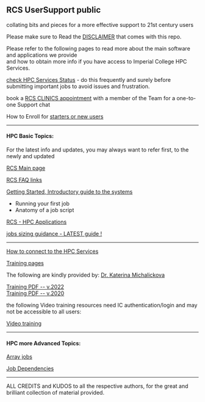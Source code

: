 ## RCS UserSupport public

collating bits and pieces for a more effective support to 21st century users  

Please make sure to Read the [DISCLAIMER](/DISCLAIMER.md) that comes with this repo.

Please refer to the following pages to read more about the main software and applications we provide  
and how to obtain more info if you have access to Imperial College HPC Services.

[check HPC Services Status](/Service_Status.md) - do this frequently and surely before submitting important jobs to avoid issues and frustration.

book a [RCS CLINICS appointment](/RCS_admchorz/about_HPC_clinics.md) with a member of the Team for a one-to-one Support chat

How to Enroll for [starters or new users](/RCS_admchorz/HPC_newstarter.md)

---
#### HPC Basic Topics:

For the latest info and updates, you may always want to refer first, to the newly and updated   


[RCS Main page](https://www.imperial.ac.uk/admin-services/ict/self-service/research-support/rcs/)  

[RCS FAQ links](https://www.imperial.ac.uk/admin-services/ict/self-service/research-support/rcs/get-support/faqs/)  


[Getting Started, Introductory guide to the systems](https://wiki.imperial.ac.uk/display/HPC/Getting+started)  

  - Running your first job  
  - Anatomy of a job script  

[RCS - HPC Applications](https://wiki.imperial.ac.uk/display/HPC/Applications)   

[jobs sizing guidance - LATEST guide !](https://wiki.imperial.ac.uk/display/HPC/New+Job+sizing+guidance)  


---


[How to connect to the HPC Services](https://wiki.imperial.ac.uk/display/HPC/Using+SSH)

[Training pages](https://wiki.imperial.ac.uk/display/HPC/Support+and+Training)

The following are kindly provided by: [Dr. Katerina Michalickova](https://www.imperial.ac.uk/collegedirectory/index.asp?PeopleID=215926)  

[Training PDF -- v.2022](https://imperialcollegelondon.app.box.com/s/kwjxbd5bc87w296wo0m7fdwo9jct5vvs)  
[Training PDF -- v.2020](https://imperialcollegelondon.app.box.com/s/4ohpl9tr172anl7usfd1l4y9rqbi0dmw)  

the following Video training resources need IC authentication/login and may not be accessible to all users:  

[Video training](https://imperial.cloud.panopto.eu/Panopto/Pages/Viewer.aspx?id=4d5cc349-00a0-4889-bc53-abc600f32b44)  


---

#### HPC more Advanced Topics:

[Array jobs](https://wiki.imperial.ac.uk/display/HPC/Array+Jobs)

[Job Dependencies](https://wiki.imperial.ac.uk/display/HPC/Job+Dependencies)


<!-- [RCS - Tips & Tricks](https://imperialcollegelondon.github.io/research-computing-tips/) >> some still good, most NEEDs REVIEWING FFXS!!! -->

--------------------------------------------------------------------------------------------------------------------------------------------



ALL CREDITS and KUDOS to all the respective authors, for the great and brilliant collection of material provided.

